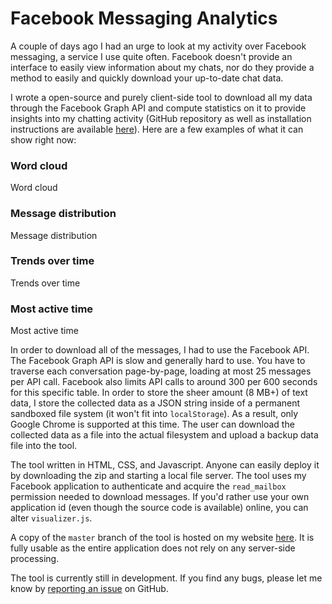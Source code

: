 # Facebook Messaging Analytics

A couple of days ago I had an urge to look at my activity over Facebook messaging, a service I use quite often. Facebook doesn't provide an interface to easily view information about my chats, nor do they provide a method to easily and quickly download your up-to-date chat data.

I wrote a open-source and purely client-side tool to download all my data through the Facebook Graph API and compute statistics on it to provide insights into my chatting activity (GitHub repository as well as installation instructions are available [here](/project/facebook-messaging-analytics)). Here are a few examples of what it can show right now:

### Word cloud
<photo cloudinary src="wordcloud_pardki.png">Word cloud</photo>





### Message distribution
<photo cloudinary src="distribution_cuk8tr.png">Message distribution</photo>


### Trends over time
<photo cloudinary src="trends_z0fvlo.png">Trends over time</photo>

### Most active time
<photo cloudinary src="mostactive_icmony.png">Most active time</photo>


In order to download all of the messages, I had to use the Facebook API. The Facebook Graph API is slow and generally hard to use. You have to traverse each conversation page-by-page, loading at most 25 messages per API call. Facebook also limits API calls to around 300 per 600 seconds for this specific table. In order to store the sheer amount (8 MB+) of text data, I store the collected data as a JSON string inside of a permanent sandboxed file system (it won't fit into `localStorage`). As a result, only Google Chrome is supported at this time. The user can download the collected data as a file into the actual filesystem and upload a backup data file into the tool.

The tool written in HTML, CSS, and Javascript. Anyone can easily deploy it by downloading the zip and starting a local file server. The tool uses my Facebook application to authenticate and acquire the `read_mailbox` permission needed to download messages. If you'd rather use your own application id (even though the source code is available) online, you can alter `visualizer.js`.

A copy of the `master` branch of the tool is hosted on my website [here](http://fbstats.stanleycen.com/fbstats). It is fully usable as the entire application does not rely on any server-side processing.

The tool is currently still in development. If you find any bugs, please let me know by [reporting an issue](http://github.com/scen/fbstats/issues) on GitHub.
